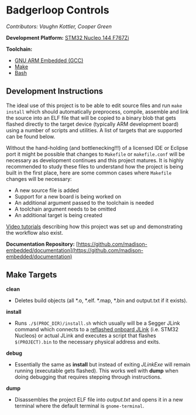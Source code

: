 # Badgerloop Controls

*Contributors: Vaughn Kottler, Cooper Green*

**Development Platform:** [STM32 Nucleo 144 F767Zi](https://developer.mbed.org/platforms/ST-Nucleo-F767ZI/)

**Toolchain:** 
  * [GNU ARM Embedded (GCC)](https://developer.arm.com/open-source/gnu-toolchain/gnu-rm)
  * [Make](https://www.gnu.org/software/make/manual/make.html)
  * [Bash](https://www.gnu.org/software/bash/)

## Development Instructions

The ideal use of this project is to be able to edit source files and run `make install` which should automatically preprocess, compile, assemble and link the source into an ELF file that will be copied to a binary blob that gets flashed directly to the target device (typically ARM development board) using a number of scripts and utilities. A list of targets that are supported can be found below.

Without the hand-holding (and bottlenecking!!!) of a licensed IDE or Eclipse port it might be possible that changes to `Makefile` or `makefile.conf` will be necessary as development continues and this project matures. It is highly recommended to study these files to understand how the project is being built in the first place, here are some common cases where `Makefile` changes will be necessary:

  * A new source file is added
  * Support for a new board is being worked on
  * An additional argument passed to the toolchain is needed
  * A toolchain argument needs to be omitted
  * An additional target is being created

[Video tutorials](https://www.youtube.com/playlist?list=PLTPrK33wiSskApHw-Tc647bs5f7fbaD24) describing how this project was set up and demonstrating the workflow also exist.

**Documentation Repository:** [https://github.com/madison-embedded/documentation](https://github.com/madison-embedded/documentation)

## Make Targets

**clean**

  * Deletes build objects (all \*.o, \*.elf. \*.map, \*.bin and output.txt if it exists).

**install**

  * Runs `./$(PROC_DIR)/install.sh` which usually will be a Segger JLink command which connects to a [reflashed onboard JLink](https://www.youtube.com/watch?v=ezPou8W_Ntc) (i.e. STM32 Nucleos) or actual JLink and executes a script that flashes `$(PROJECT).bin` to the necessary physical address and exits.

**debug**

  * Essentially the same as **install** but instead of exiting *JLinkExe* will remain running (executable gets flashed). This works well with **dump** when doing debugging that requires stepping through instructions.

**dump**

  * Disassembles the project ELF file into *output.txt* and opens it in a new terminal where the default terminal is `gnome-terminal`.


